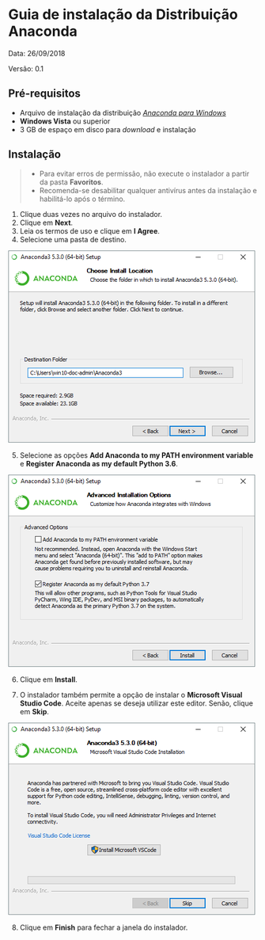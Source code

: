 # Guia de instalação da Distribuição Anaconda

Data: 26/09/2018

Versão: 0.1

## Pré-requisitos

+ Arquivo de instalação da distribuição *[Anaconda para Windows](https://www.anaconda.com)*
+ **Windows Vista** ou superior
+ 3 GB de espaço em disco para *download* e instalação

## Instalação

> + Para evitar erros de permissão, não execute o instalador a partir da pasta **Favoritos**.
> + Recomenda-se desabilitar qualquer antivírus antes da instalação e habilitá-lo após o término.

1. Clique duas vezes no arquivo do instalador.
2. Clique em **Next**.
3. Leia os termos de uso e clique em **I Agree**.
4. Selecione uma pasta de destino.

![instalacao1](images/anaconda_install-win-destination.png "Pasta de destino da instalação")

5. Selecione as opções **Add Anaconda to my PATH environment variable** e **Register Anaconda as my default Python 3.6**.

![instalacao2](images/anaconda_install-win-path.png "Opções avançadas de instalação")

6. Clique em **Install**.

7. O instalador também permite a opção de instalar o **Microsoft Visual Studio Code**. Aceite apenas se deseja utilizar este editor. Senão, clique em **Skip**.

![vscode](images/anaconda_vscode-install.png "Instalação do Visual Studio Code")

8. Clique em **Finish** para fechar a janela do instalador.
